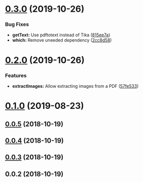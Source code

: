 # [0.3.0](https://github.com/pixelastic/pietro/compare/0.2.0...0.3.0) (2019-10-26)


### Bug Fixes

* **getText:** Use pdftotext instead of Tika ([815ee7a](https://github.com/pixelastic/pietro/commit/815ee7a5a6e56693527bc9a225ba580b2570a147))
* **which:** Remove uneeded dependency ([2cc8d58](https://github.com/pixelastic/pietro/commit/2cc8d58fe7fc99b09b253c7fa366a587dc0c3980))

# [0.2.0](https://github.com/pixelastic/pietro/compare/0.1.0...0.2.0) (2019-10-26)


### Features

* **extractImages:** Allow extracting images from a PDF ([57fe533](https://github.com/pixelastic/pietro/commit/57fe53334cf728d977741e3387cd14b939754ada))



# [0.1.0](https://github.com/pixelastic/pietro/compare/0.0.5...0.1.0) (2019-08-23)



## [0.0.5](https://github.com/pixelastic/pietro/compare/0.0.4...0.0.5) (2018-10-19)



## [0.0.4](https://github.com/pixelastic/pietro/compare/0.0.3...0.0.4) (2018-10-19)



## [0.0.3](https://github.com/pixelastic/pietro/compare/0.0.2...0.0.3) (2018-10-19)



## 0.0.2 (2018-10-19)

